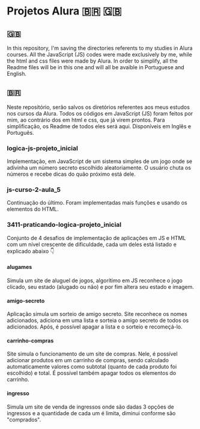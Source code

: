 # Projetos Alura 🇧🇷 🇬🇧

## 🇬🇧
In this repository, I'm saving the directories referents to my studies in Alura courses. All the JavaScript  (JS) codes were made exclusively by me, while the html and css files were made by Alura. In order to simplify, all the Readme files will be in this one and will all be avaible in Portuguese and English.

## 🇧🇷
Neste repositório, serão salvos os diretórios referentes aos meus estudos nos cursos da Alura. Todos os códigos em JavaScript (JS) foram feitos por mim, ao contrário dos em html e css, que já virem prontos. Para simplificação, os Readme de todos eles será aqui. Disponíveis em Inglês e Português.

### logica-js-projeto_inicial

Implementação, em JavaScript de um sistema simples de um jogo onde se adivinha um número secreto escolhido aleatoriamente. O usuário chuta os números e recebe dicas do quão próximo está dele.

### js-curso-2-aula_5

Continuação do último. Foram implementadas mais funções e usando os elementos do HTML.

### 3411-praticando-logica-projeto_inicial

Conjunto de 4 desafios de implementação de aplicações em JS e HTML com um nível crescente de dificuldade, cada um deles está listado e explicado abaixo 👇

#### alugames

Simula um site de aluguel de jogos, algorítimo em JS reconhece o jogo clicado, seu estado (alugado ou não) e por fim altera seu estado e imagem.

#### amigo-secreto

Aplicação simula um sorteio de amigo secreto. Site reconhece os nomes adicionados, adiciona em uma lista e sorteia o amigo secreto de todos os adicionados. Após, é possível apagar a lista e o sorteio e recomeçá-lo.

#### carrinho-compras

Site simula o funcionamento de um site de compras. Nele, é possível adicionar produtos em um carrinho de compras, sendo calculado automaticamente valores como subtotal (quanto de cada produto foi escolhido) e total. É possível também apagar todos os elementos do carrinho.

#### ingresso

Simula um site de venda de ingressos onde são dadas 3 opções de ingressos e a quantidade de cada um é limita, diminui conforme são "comprados".
